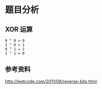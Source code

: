 # 题目分析

## XOR 运算
```
0 ^ 0 = 0
1 ^ 0 = 1
0 ^ 1 = 1
1 ^ 1 = 0
```


## 参考资料

http://leetcode.com/2011/08/reverse-bits.html
